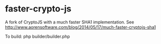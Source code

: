 faster-crypto-js
================

A fork of CryptoJS with a much faster SHA1 implementation. See http://www.aorensoftware.com/blog/2014/05/17/much-faster-cryptojs-sha1

To build: php builder/builder.php

